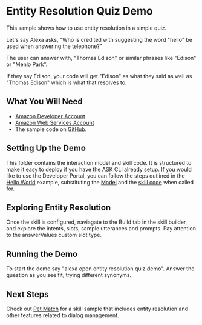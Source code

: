 # Entity Resolution Quiz Demo
This sample shows how to use entity resolution in a simple quiz.

Let's say Alexa asks, "Who is credited with suggesting the word "hello" be used when answering the telephone?"

The user can answer with, "Thomas Edison" or similar phrases like "Edison" or "Menlo Park".

If they say Edison, your code will get "Edison" as what they said as well as "Thomas Edison" which is what that resolves to.

## What You Will Need
*  [Amazon Developer Account](http://developer.amazon.com/alexa)
*  [Amazon Web Services Account](http://aws.amazon.com/)
*  The sample code on [GitHub](https://github.com/alexa/alexa-cookbook/tree/master/feature-demos/skill-demo-entity-resolution/).

## Setting Up the Demo
This folder contains the interaction model and skill code.  It is structured to make it easy to deploy if you have the ASK CLI already setup.  If you would like to use the Developer Portal, you can follow the steps outlined in the [Hello World](https://github.com/alexa/skill-sample-nodejs-hello-world) example, substituting the [Model](./models/en-US.json) and the [skill code](./lambda/custom/index.js) when called for.

## Exploring Entity Resolution
Once the skill is configured, naviagate to the Build tab in the skill builder, and explore the intents, slots, sample utterances and prompts.  Pay attention to the answerValues custom slot type.

## Running the Demo
To start the demo say "alexa open entity resolution quiz demo".  Answer the question as you see fit, trying different synonyms.

## Next Steps
Check out [Pet Match](https://github.com/alexa/skill-sample-nodejs-petmatch) for a skill sample that includes entity resolution and other features related to dialog management. 